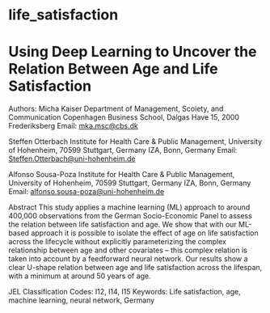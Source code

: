 # life_satisfaction

# Using Deep Learning to Uncover the Relation Between Age and Life Satisfaction
Authors:
Micha Kaiser
Department of Management, Scoiety, and Communication
Copenhagen Business School, Dalgas Have 15, 2000 Frederiksberg
Email: mka.msc@cbs.dk

Steffen Otterbach
Institute for Health Care & Public Management, University of Hohenheim, 70599 Stuttgart, Germany
IZA, Bonn, Germany
Email: Steffen.Otterbach@uni-hohenheim.de 

Alfonso Sousa-Poza
Institute for Health Care & Public Management, University of Hohenheim, 70599 Stuttgart, Germany
IZA, Bonn, Germany
Email: alfonso.sousa-poza@uni-hohenheim.de




Abstract
This study applies a machine learning (ML) approach to around 400,000 observations from the German Socio-Economic Panel to assess the relation between life satisfaction and age. We show that with our ML-based approach it is possible to isolate the effect of age on life satisfaction across the lifecycle without explicitly parameterizing the complex relationship between age and other covariates – this complex relation is taken into account by a feedforward neural network. Our results show a clear U-shape relation between age and life satisfaction across the lifespan, with a minimum at around 50 years of age. 
 

JEL Classification Codes: I12, I14, I15 
Keywords: Life satisfaction, age, machine learning, neural network, Germany
